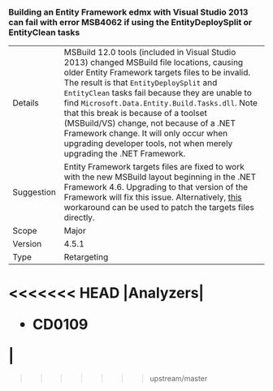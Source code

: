 ### Building an Entity Framework edmx with Visual Studio 2013 can fail with error MSB4062 if using the EntityDeploySplit or EntityClean tasks

|   |   |
|---|---|
|Details|MSBuild 12.0 tools (included in Visual Studio 2013) changed MSBuild file locations, causing older Entity Framework targets files to be invalid. The result is that <code>EntityDeploySplit</code> and <code>EntityClean</code> tasks fail because they are unable to find <code>Microsoft.Data.Entity.Build.Tasks.dll</code>. Note that this break is because of a toolset (MSBuild/VS) change, not because of a .NET Framework change. It will only occur when upgrading developer tools, not when merely upgrading the .NET Framework.|
|Suggestion|Entity Framework targets files are fixed to work with the new MSBuild layout beginning in the .NET Framework 4.6. Upgrading to that version of the Framework will fix this issue. Alternatively, [this](http://stackoverflow.com/a/24249247/131944) workaround can be used to patch the targets files directly.|
|Scope|Major|
|Version|4.5.1|
|Type|Retargeting|
<<<<<<< HEAD
|Analyzers|<ul><li>CD0109</li></ul>|
=======
>>>>>>> upstream/master


